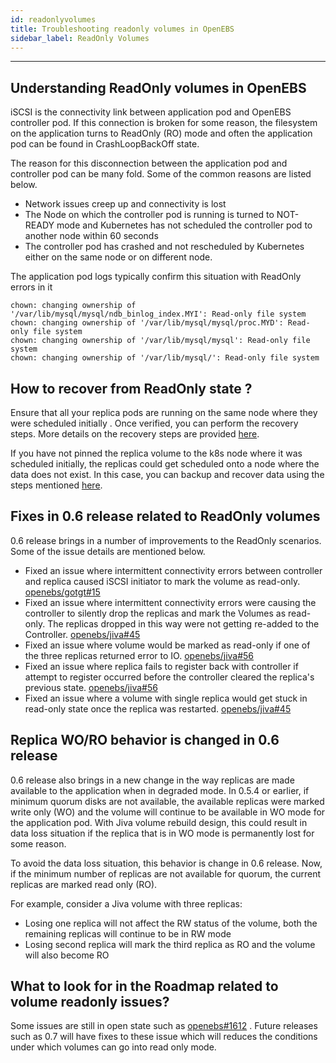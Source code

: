 ```yaml
---
id: readonlyvolumes
title: Troubleshooting readonly volumes in OpenEBS
sidebar_label: ReadOnly Volumes
---
```


------

## Understanding ReadOnly volumes in OpenEBS

iSCSI is the connectivity link between application pod and OpenEBS controller pod. If this connection is broken for some reason, the filesystem on the application turns to ReadOnly (RO) mode and often the application pod can be found in CrashLoopBackOff state.

The reason for this disconnection between the application pod and controller pod can be many fold. Some of the common reasons are listed below.

- Network issues creep up and connectivity is lost
- The Node on which the controller pod is running is turned to NOT-READY mode and Kubernetes has not scheduled the controller pod to another node within 60 seconds
- The controller pod has crashed and not rescheduled by Kubernetes either on the same node or on different node.

The application pod logs typically confirm this situation with ReadOnly errors in it

```
chown: changing ownership of '/var/lib/mysql/mysql/ndb_binlog_index.MYI': Read-only file system
chown: changing ownership of '/var/lib/mysql/mysql/proc.MYD': Read-only file system
chown: changing ownership of '/var/lib/mysql/mysql': Read-only file system
chown: changing ownership of '/var/lib/mysql/': Read-only file system
```

## How to recover from ReadOnly state ?	

Ensure that all your replica pods are running on the same node where they were scheduled initially . Once verified, you can perform the recovery steps. More details on the recovery steps are provided [here](https://docs.openebs.io/docs/next/tsgpvs.html#workaround-recovery). 

If you have not pinned the replica volume to the k8s node where it was scheduled initially, the replicas could get scheduled onto a node where the data does not exist. In this case, you can backup and recover data using the steps mentioned [here](https://github.com/kmova/bootstrap/tree/master/gke-openebs/jiva-recovery).

## Fixes in 0.6 release related to ReadOnly volumes

0.6 release brings in a number of improvements to the ReadOnly scenarios. Some of the issue details are mentioned below.

- Fixed an issue where intermittent connectivity errors between controller and replica caused iSCSI initiator to mark the volume as read-only. [openebs/gotgt#15](https://github.com/openebs/gotgt/pull/15)
- Fixed an issue where intermittent connectivity errors were causing the controller to silently drop the replicas and mark the Volumes as read-only. The replicas dropped in this way were not getting re-added to the Controller. [openebs/jiva#45](https://github.com/openebs/jiva/pull/45)
- Fixed an issue where volume would be marked as read-only if one of the three replicas returned error to IO. [openebs/jiva#56](https://github.com/openebs/jiva/pull/56)
- Fixed an issue where replica fails to register back with controller if attempt to register occurred before the controller cleared the replica's previous state. [openebs/jiva#56](https://github.com/openebs/jiva/pull/56)
- Fixed an issue where a volume with single replica would get stuck in read-only state once the replica was restarted. [openebs/jiva#45](https://github.com/openebs/jiva/pull/45)

## Replica WO/RO behavior is changed in 0.6 release

0.6 release also brings in a new change in the way replicas are made available to the application when in degraded mode. In 0.5.4 or earlier, if minimum quorum disks are not available, the available replicas were marked write only (WO) and the volume will continue to be available in WO mode for the application pod. With Jiva volume rebuild design, this could result in data loss situation if the replica that is in WO mode is permanently lost for some reason. 

To avoid the data loss situation, this behavior is change in 0.6 release. Now, if the minimum number of replicas are not available for quorum, the current replicas are marked read only (RO). 

For example, consider a Jiva volume with three replicas: 

- Losing one replica will not affect the RW status of the volume, both the remaining replicas will continue to be in RW mode
- Losing second replica will mark the third replica as RO and the volume will also become RO



## What to look for in the Roadmap related to volume readonly issues?

Some issues are still in open state such as [openebs#1612](https://github.com/openebs/openebs/issues/1612) . Future releases such as 0.7 will have fixes to these issue which will reduces the conditions under which volumes can go into read only mode.

 

<!-- Hotjar Tracking Code for https://docs.openebs.io -->
<script>
   (function(h,o,t,j,a,r){
       h.hj=h.hj||function(){(h.hj.q=h.hj.q||[]).push(arguments)};
       h._hjSettings={hjid:785693,hjsv:6};
       a=o.getElementsByTagName('head')[0];
       r=o.createElement('script');r.async=1;
       r.src=t+h._hjSettings.hjid+j+h._hjSettings.hjsv;
       a.appendChild(r);
   })(window,document,'https://static.hotjar.com/c/hotjar-','.js?sv=');
</script>

